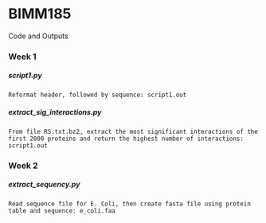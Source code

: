 # BIMM185
Code and Outputs
### Week 1
##### script1.py
    Reformat header, followed by sequence: script1.out
##### extract_sig_interactions.py
    From file RS.txt.bz2, extract the most significant interactions of the first 2000 proteins and return the highest number of interactions: script1.out

### Week 2
##### extract_sequency.py
    Read sequence file for E. Coli, then create fasta file using protein table and sequence: e_coli.faa
